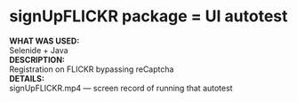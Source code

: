 # signUpFLICKR package = UI autotest
<b>WHAT WAS USED:</b><br>
Selenide + Java<br>
<b>DESCRIPTION:</b><br>
Registration on FLICKR bypassing reCaptcha<br>
<b>DETAILS:</b><br>
signUpFLICKR.mp4 — screen record of running that autotest
